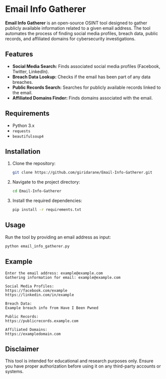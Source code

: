 # Email Info Gatherer

**Email Info Gatherer** is an open-source OSINT tool designed to gather publicly available information related to a given email address. The tool automates the process of finding social media profiles, breach data, public records, and affiliated domains for cybersecurity investigations.

## Features
- **Social Media Search:** Finds associated social media profiles (Facebook, Twitter, LinkedIn).
- **Breach Data Lookup:** Checks if the email has been part of any data breaches.
- **Public Records Search:** Searches for publicly available records linked to the email.
- **Affiliated Domains Finder:** Finds domains associated with the email.

## Requirements
- Python 3.x
- `requests`
- `beautifulsoup4`

## Installation
1. Clone the repository:
   ```bash
   git clone https://github.com/giridarane/Email-Info-Gatherer.git
   ```
2. Navigate to the project directory:
   ```bash
   cd Email-Info-Gatherer
   ```
3. Install the required dependencies:
   ```bash
   pip install -r requirements.txt
   ```

## Usage
Run the tool by providing an email address as input:
```bash
python email_info_gatherer.py
```

## Example
```
Enter the email address: example@example.com
Gathering information for email: example@example.com

Social Media Profiles:
https://facebook.com/example
https://linkedin.com/in/example

Breach Data:
Example breach info from Have I Been Pwned

Public Records:
https://publicrecords.example.com

Affiliated Domains:
https://exampledomain.com
```

## Disclaimer
This tool is intended for educational and research purposes only. Ensure you have proper authorization before using it on any third-party accounts or systems.
